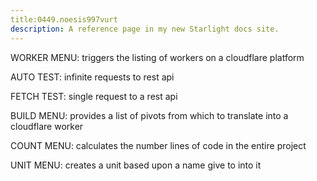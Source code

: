```yaml
---
title:0449.noesis997vurt
description: A reference page in my new Starlight docs site.
---
```

WORKER MENU:
triggers the listing of workers on a cloudflare platform

AUTO TEST:
infinite requests to rest api

FETCH TEST:
single request to a rest api

BUILD MENU:
provides a list of pivots from which to translate into a cloudflare worker

COUNT MENU:
calculates the number lines of code in the entire project

UNIT MENU:
creates a unit based upon a name give to into it 


